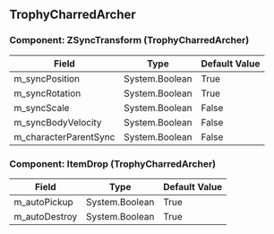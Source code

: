 ## TrophyCharredArcher

### Component: ZSyncTransform (TrophyCharredArcher)

|Field|Type|Default Value|
|-----|----|-------------|
|m_syncPosition|System.Boolean|True|
|m_syncRotation|System.Boolean|True|
|m_syncScale|System.Boolean|False|
|m_syncBodyVelocity|System.Boolean|False|
|m_characterParentSync|System.Boolean|False|

### Component: ItemDrop (TrophyCharredArcher)

|Field|Type|Default Value|
|-----|----|-------------|
|m_autoPickup|System.Boolean|True|
|m_autoDestroy|System.Boolean|True|

